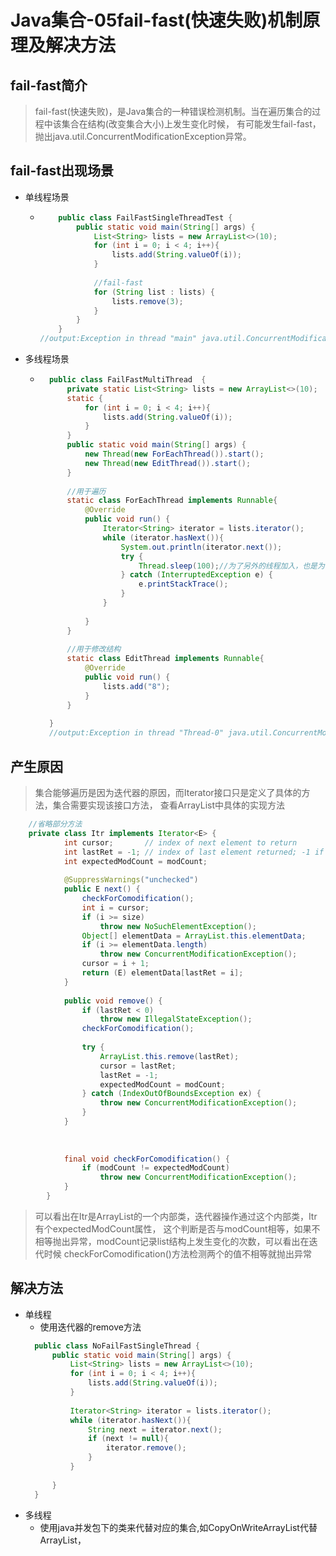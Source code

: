# Java集合-05fail-fast(快速失败)机制原理及解决方法

## fail-fast简介
> fail-fast(快速失败)，是Java集合的一种错误检测机制。当在遍历集合的过程中该集合在结构(改变集合大小)上发生变化时候，
有可能发生fail-fast，抛出java.util.ConcurrentModificationException异常。

## fail-fast出现场景
- 单线程场景
  - ```java
        public class FailFastSingleThreadTest {
            public static void main(String[] args) {
                List<String> lists = new ArrayList<>(10);
                for (int i = 0; i < 4; i++){
                    lists.add(String.valueOf(i));
                }
        
                //fail-fast
                for (String list : lists) {
                    lists.remove(3);
                }
            }
        }
    //output:Exception in thread "main" java.util.ConcurrentModificationException
    ```
- 多线程场景
    - ```java
        public class FailFastMultiThread  {
            private static List<String> lists = new ArrayList<>(10);
            static {
                for (int i = 0; i < 4; i++){
                    lists.add(String.valueOf(i));
                }
            }
            public static void main(String[] args) {
                new Thread(new ForEachThread()).start();
                new Thread(new EditThread()).start();
            }
        
            //用于遍历
            static class ForEachThread implements Runnable{
                @Override
                public void run() {
                    Iterator<String> iterator = lists.iterator();
                    while (iterator.hasNext()){
                        System.out.println(iterator.next());
                        try {
                            Thread.sleep(100);//为了另外的线程加入，也是为了结合在遍历时候修改结构
                        } catch (InterruptedException e) {
                            e.printStackTrace();
                        }
                    }
        
                }
            }
        
            //用于修改结构
            static class EditThread implements Runnable{
                @Override
                public void run() {
                    lists.add("8");
                }
            }
        
        }
        //output:Exception in thread "Thread-0" java.util.ConcurrentModificationException
      ```
## 产生原因
> 集合能够遍历是因为迭代器的原因，而Iterator接口只是定义了具体的方法，集合需要实现该接口方法，
查看ArrayList中具体的实现方法
```java
    //省略部分方法
    private class Itr implements Iterator<E> {
            int cursor;       // index of next element to return
            int lastRet = -1; // index of last element returned; -1 if no such
            int expectedModCount = modCount;
    
            @SuppressWarnings("unchecked")
            public E next() {
                checkForComodification();
                int i = cursor;
                if (i >= size)
                    throw new NoSuchElementException();
                Object[] elementData = ArrayList.this.elementData;
                if (i >= elementData.length)
                    throw new ConcurrentModificationException();
                cursor = i + 1;
                return (E) elementData[lastRet = i];
            }
    
            public void remove() {
                if (lastRet < 0)
                    throw new IllegalStateException();
                checkForComodification();
    
                try {
                    ArrayList.this.remove(lastRet);
                    cursor = lastRet;
                    lastRet = -1;
                    expectedModCount = modCount;
                } catch (IndexOutOfBoundsException ex) {
                    throw new ConcurrentModificationException();
                }
            }
    
            
    
            final void checkForComodification() {
                if (modCount != expectedModCount)
                    throw new ConcurrentModificationException();
            }
        }
```
> 可以看出在Itr是ArrayList的一个内部类，迭代器操作通过这个内部类，Itr有个expectedModCount属性，
这个判断是否与modCount相等，如果不相等抛出异常，modCount记录list结构上发生变化的次数，可以看出在迭代时候
checkForComodification()方法检测两个的值不相等就抛出异常


## 解决方法
- 单线程
    - 使用迭代器的remove方法
    ```java
      public class NoFailFastSingleThread {
          public static void main(String[] args) {
              List<String> lists = new ArrayList<>(10);
              for (int i = 0; i < 4; i++){
                  lists.add(String.valueOf(i));
              }
      
              Iterator<String> iterator = lists.iterator();
              while (iterator.hasNext()){
                  String next = iterator.next();
                  if (next != null){
                      iterator.remove();
                  }
              }
      
          }
      }
    ```
- 多线程
    - 使用java并发包下的类来代替对应的集合,如CopyOnWriteArrayList代替ArrayList，
    
